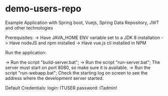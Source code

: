 # demo-users-repo
Example Application with Spring boot, Vuejs, Spring Data Repository, JWT and other technologies


Prerequisites:
-> Have JAVA_HOME ENV variable set to a JDK 8 installation
-> Have nodeJS and npm installed
-> Have vue.js cli installed in NPM


Run the application:

-> Run the script "build-server.bat";
-> Run the script "run-server.bat";
    The server must start on port 8080, so make sure it is available.
-> Run the script "run-webapp.bat";
    Check the starting log on screen to see the address where the development server started.
    
Default Credentials:
  login: ITUSER
  password: ITadmin!
